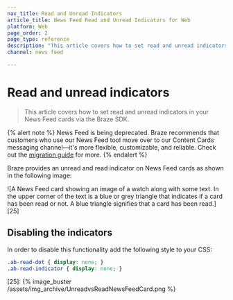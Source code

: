 ```yaml
---
nav_title: Read and Unread Indicators
article_title: News Feed Read and Unread Indicators for Web
platform: Web
page_order: 2
page_type: reference
description: "This article covers how to set read and unread indicators in your News Feed cards via the Braze SDK."
channel: news feed

---
```


# Read and unread indicators

> This article covers how to set read and unread indicators in your News Feed cards via the Braze SDK.

{% alert note %}
News Feed is being deprecated. Braze recommends that customers who use our News Feed tool move over to our Content Cards messaging channel—it's more flexible, customizable, and reliable. Check out the [migration guide]({{site.baseurl}}/user_guide/message_building_by_channel/content_cards/migrating_from_news_feed/) for more.
{% endalert %}

Braze provides an unread and read indicator on News Feed cards as shown in the following image:

![A News Feed card showing an image of a watch along with some text. In the upper corner of the text is a blue or grey triangle that indicates if a card has been read or not. A blue triangle signifies that a card has been read.][25]

## Disabling the indicators

In order to disable this functionality add the following style to your CSS:

``` css
.ab-read-dot { display: none; }
.ab-read-indicator { display: none; }
```

[25]: {% image_buster /assets/img_archive/UnreadvsReadNewsFeedCard.png %}
